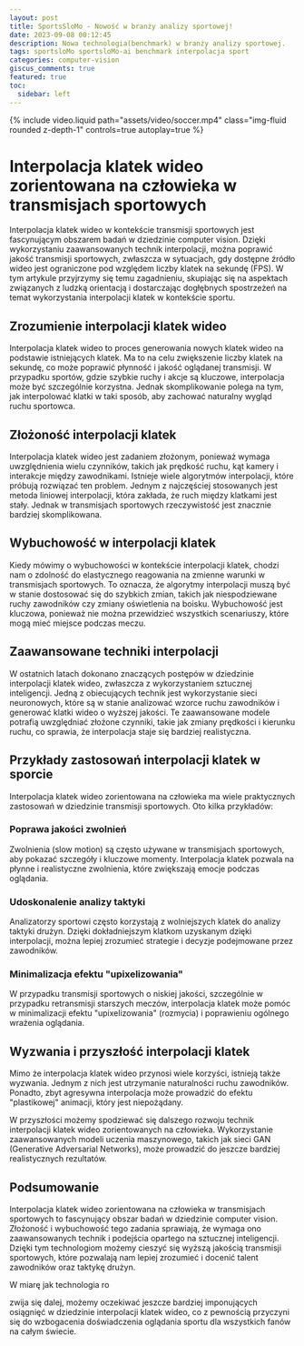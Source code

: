 ```yaml
---
layout: post
title: SportsSloMo - Nowość w branży analizy sportowej!
date: 2023-09-08 00:12:45
description: Nowa technologia(benchmark) w branży analizy sportowej.
tags: sportsloMo sportsloMo-ai benchmark interpolacja sport 
categories: computer-vision
giscus_comments: true
featured: true
toc:
  sidebar: left
---
```


<div class="row mt-3">
    <div class="col-sm mt-3 mt-md-0">
        {% include video.liquid path="assets/video/soccer.mp4" class="img-fluid rounded z-depth-1" controls=true autoplay=true %}
    </div>
</div>

# Interpolacja klatek wideo zorientowana na człowieka w transmisjach sportowych

Interpolacja klatek wideo w kontekście transmisji sportowych jest fascynującym obszarem badań w dziedzinie computer vision. Dzięki wykorzystaniu zaawansowanych technik interpolacji, można poprawić jakość transmisji sportowych, zwłaszcza w sytuacjach, gdy dostępne źródło wideo jest ograniczone pod względem liczby klatek na sekundę (FPS). W tym artykule przyjrzymy się temu zagadnieniu, skupiając się na aspektach związanych z ludzką orientacją i dostarczając dogłębnych spostrzeżeń na temat wykorzystania interpolacji klatek w kontekście sportu.

## Zrozumienie interpolacji klatek wideo

Interpolacja klatek wideo to proces generowania nowych klatek wideo na podstawie istniejących klatek. Ma to na celu zwiększenie liczby klatek na sekundę, co może poprawić płynność i jakość oglądanej transmisji. W przypadku sportów, gdzie szybkie ruchy i akcje są kluczowe, interpolacja może być szczególnie korzystna. Jednak skomplikowanie polega na tym, jak interpolować klatki w taki sposób, aby zachować naturalny wygląd ruchu sportowca.

## Złożoność interpolacji klatek

Interpolacja klatek wideo jest zadaniem złożonym, ponieważ wymaga uwzględnienia wielu czynników, takich jak prędkość ruchu, kąt kamery i interakcje między zawodnikami. Istnieje wiele algorytmów interpolacji, które próbują rozwiązać ten problem. Jednym z najczęściej stosowanych jest metoda liniowej interpolacji, która zakłada, że ruch między klatkami jest stały. Jednak w transmisjach sportowych rzeczywistość jest znacznie bardziej skomplikowana.

## Wybuchowość w interpolacji klatek

Kiedy mówimy o wybuchowości w kontekście interpolacji klatek, chodzi nam o zdolność do elastycznego reagowania na zmienne warunki w transmisjach sportowych. To oznacza, że algorytmy interpolacji muszą być w stanie dostosować się do szybkich zmian, takich jak niespodziewane ruchy zawodników czy zmiany oświetlenia na boisku. Wybuchowość jest kluczowa, ponieważ nie można przewidzieć wszystkich scenariuszy, które mogą mieć miejsce podczas meczu.

## Zaawansowane techniki interpolacji

W ostatnich latach dokonano znaczących postępów w dziedzinie interpolacji klatek wideo, zwłaszcza z wykorzystaniem sztucznej inteligencji. Jedną z obiecujących technik jest wykorzystanie sieci neuronowych, które są w stanie analizować wzorce ruchu zawodników i generować klatki wideo o wyższej jakości. Te zaawansowane modele potrafią uwzględniać złożone czynniki, takie jak zmiany prędkości i kierunku ruchu, co sprawia, że interpolacja staje się bardziej realistyczna.

## Przykłady zastosowań interpolacji klatek w sporcie

Interpolacja klatek wideo zorientowana na człowieka ma wiele praktycznych zastosowań w dziedzinie transmisji sportowych. Oto kilka przykładów:

### Poprawa jakości zwolnień

Zwolnienia (slow motion) są często używane w transmisjach sportowych, aby pokazać szczegóły i kluczowe momenty. Interpolacja klatek pozwala na płynne i realistyczne zwolnienia, które zwiększają emocje podczas oglądania.

### Udoskonalenie analizy taktyki

Analizatorzy sportowi często korzystają z wolniejszych klatek do analizy taktyki drużyn. Dzięki dokładniejszym klatkom uzyskanym dzięki interpolacji, można lepiej zrozumieć strategie i decyzje podejmowane przez zawodników.

### Minimalizacja efektu "upixelizowania"

W przypadku transmisji sportowych o niskiej jakości, szczególnie w przypadku retransmisji starszych meczów, interpolacja klatek może pomóc w minimalizacji efektu "upixelizowania" (rozmycia) i poprawieniu ogólnego wrażenia oglądania.

## Wyzwania i przyszłość interpolacji klatek

Mimo że interpolacja klatek wideo przynosi wiele korzyści, istnieją także wyzwania. Jednym z nich jest utrzymanie naturalności ruchu zawodników. Ponadto, zbyt agresywna interpolacja może prowadzić do efektu "plastikowej" animacji, który jest niepożądany.

W przyszłości możemy spodziewać się dalszego rozwoju technik interpolacji klatek wideo zorientowanych na człowieka. Wykorzystanie zaawansowanych modeli uczenia maszynowego, takich jak sieci GAN (Generative Adversarial Networks), może prowadzić do jeszcze bardziej realistycznych rezultatów.

## Podsumowanie

Interpolacja klatek wideo zorientowana na człowieka w transmisjach sportowych to fascynujący obszar badań w dziedzinie computer vision. Złożoność i wybuchowość tego zadania sprawiają, że wymaga ono zaawansowanych technik i podejścia opartego na sztucznej inteligencji. Dzięki tym technologiom możemy cieszyć się wyższą jakością transmisji sportowych, które pozwalają nam lepiej zrozumieć i docenić talent zawodników oraz taktykę drużyn.

W miarę jak technologia ro

zwija się dalej, możemy oczekiwać jeszcze bardziej imponujących osiągnięć w dziedzinie interpolacji klatek wideo, co z pewnością przyczyni się do wzbogacenia doświadczenia oglądania sportu dla wszystkich fanów na całym świecie.